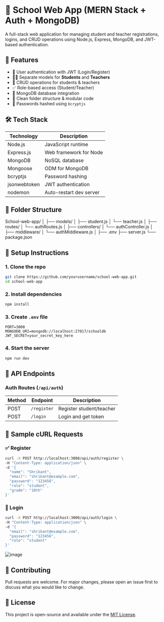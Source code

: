 # 🏢 School Web App (MERN Stack + Auth + MongoDB)

A full-stack web application for managing student and teacher registrations, logins, and CRUD operations using Node.js, Express, MongoDB, and JWT-based authentication.



## 📌 Features

- 🔐 User authentication with JWT (Login/Register)
- 🧑‍🏫 Separate models for **Students** and **Teachers**
- 🧾 CRUD operations for students & teachers
- ✅ Role-based access (Student/Teacher)
- 📂 MongoDB database integration
- 📁 Clean folder structure & modular code
- 🔐 Passwords hashed using `bcryptjs`



## 🛠 Tech Stack

| Technology     | Description                  |
|----------------|------------------------------|
| Node.js        | JavaScript runtime           |
| Express.js     | Web framework for Node       |
| MongoDB        | NoSQL database               |
| Mongoose       | ODM for MongoDB              |
| bcryptjs       | Password hashing             |
| jsonwebtoken   | JWT authentication           |
| nodemon        | Auto-restart dev server      |


## 📂 Folder Structure


School-web-app/
│
├── models/
│   ├── student.js
│   └── teacher.js
│
├── routes/
│   └── authRoutes.js
│
├── controllers/
│   └── authController.js
│
├── middleware/
│   └── authMiddleware.js
│
├── .env
├── server.js
└── package.json




## 🚀 Setup Instructions

### 1. Clone the repo

```bash
git clone https://github.com/yourusername/school-web-app.git
cd school-web-app
```

### 2. Install dependencies

```bash
npm install
```

### 3. Create `.env` file

```env
PORT=3000
MONGODB_URI=mongodb://localhost:27017/schooldb
JWT_SECRET=your_secret_key_here
```

### 4. Start the server

```bash
npm run dev
```



## 🔄 API Endpoints

### Auth Routes (`/api/auth`)

| Method | Endpoint      | Description              |
|--------|----------------|--------------------------|
| POST   | `/register`    | Register student/teacher |
| POST   | `/login`       | Login and get token      |



## 📮 Sample cURL Requests

### ✅ Register

```bash
curl -X POST http://localhost:3000/api/auth/register \
-H "Content-Type: application/json" \
-d '{
  "name": "Shrikant",
  "email": "shrikant@example.com",
  "password": "123456",
  "role": "student",
  "grade": "10th"
}'
```

### 🔐 Login

```bash
curl -X POST http://localhost:3000/api/auth/login \
-H "Content-Type: application/json" \
-d '{
  "email": "shrikant@example.com",
  "password": "123456",
  "role": "student"
}'
```

![image](https://github.com/user-attachments/assets/0c2bd063-fb50-41ca-afe3-f089a1461939)



## 🤝 Contributing

Pull requests are welcome. For major changes, please open an issue first to discuss what you would like to change.



## 📜 License

This project is open-source and available under the [MIT License](LICENSE).



